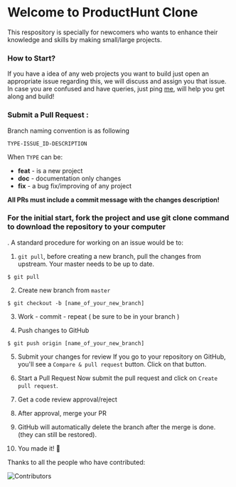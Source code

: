 # Welcome to ProductHunt Clone 

This respository is specially for newcomers who wants to enhance their knowledge and skills by making small/large projects.

###  How to Start?  

If you have a idea of any web projects you want to build just open an appropriate issue regarding this, we will discuss and assign you that issue. In case you are confused and have queries, just ping [me](https://www.linkedin.com/in/sulagna-dutta-roy-26421b201), will help you get along and build!


###  Submit a Pull Request :

Branch naming convention is as following

`TYPE-ISSUE_ID-DESCRIPTION`

When `TYPE` can be:

- **feat** - is a new project
- **doc** - documentation only changes
- **fix** - a bug fix/improving of any project

**All PRs must include a commit message with the changes description!**

<b> <h3> For the initial start, fork the project and use git clone command to download the repository to your computer </b> </h3>. A standard procedure for working on an issue would be to:

1. `git pull`, before creating a new branch, pull the changes from upstream. Your master needs to be up to date.

```
$ git pull
```

2. Create new branch from `master`
```
$ git checkout -b [name_of_your_new_branch]
```

3. Work - commit - repeat ( be sure to be in your branch )


4. Push changes to GitHub

```
$ git push origin [name_of_your_new_branch]
```

5. Submit your changes for review
   If you go to your repository on GitHub, you'll see a `Compare & pull request` button. Click on that button.
   
6. Start a Pull Request
   Now submit the pull request and click on `Create pull request`.
   
7. Get a code review approval/reject

8. After approval, merge your PR 

9. GitHub will automatically delete the branch after the merge is done. (they can still be restored).

10. You made it! 🎊



Thanks to all the people who have contributed:

![Contributors](https://contributors-img.web.app/image?repo=sulagna-dutta-roy/ProductHunt-Clone)
